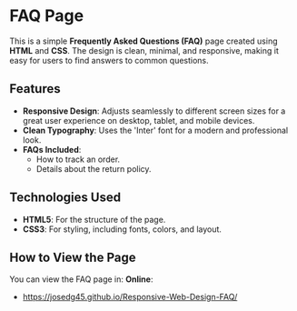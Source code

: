 # FAQ Page

This is a simple **Frequently Asked Questions (FAQ)** page created using **HTML** and **CSS**. The design is clean, minimal, and responsive, making it easy for users to find answers to common questions.

## Features

- **Responsive Design**: Adjusts seamlessly to different screen sizes for a great user experience on desktop, tablet, and mobile devices.
- **Clean Typography**: Uses the 'Inter' font for a modern and professional look.
- **FAQs Included**:
  - How to track an order.
  - Details about the return policy.

## Technologies Used

- **HTML5**: For the structure of the page.
- **CSS3**: For styling, including fonts, colors, and layout.

## How to View the Page

You can view the FAQ page in:
**Online**:
   - https://josedg45.github.io/Responsive-Web-Design-FAQ/
